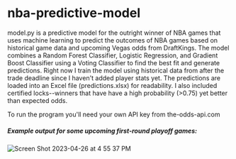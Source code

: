 # nba-predictive-model

model.py is a predictive model for the outright winner of NBA games that uses machine learning to predict the outcomes of NBA games based on historical game data and upcoming Vegas odds from DraftKings. The model combines a Random Forest Classifier, Logistic Regression, and Gradient Boost Classifier using a Voting Classifier to find the best fit and generate predictions. Right now I train the model using historical data from after the trade deadline since I haven't added player stats yet. The predictions are loaded into an Excel file (predictions.xlsx) for readability. I also included certified locks--winners that have have a high probability (>0.75) yet better than expected odds.

To run the program you'll need your own API key from the-odds-api.com

##### Example output for some upcoming first-round playoff games:
![Screen Shot 2023-04-26 at 4 55 37 PM](https://user-images.githubusercontent.com/36122439/234700835-36a8236a-4863-4db9-8549-372fa5556323.png)
